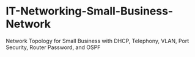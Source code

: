 # IT-Networking-Small-Business-Network
Network Topology for Small Business with DHCP, Telephony, VLAN, Port Security, Router Password, and OSPF
